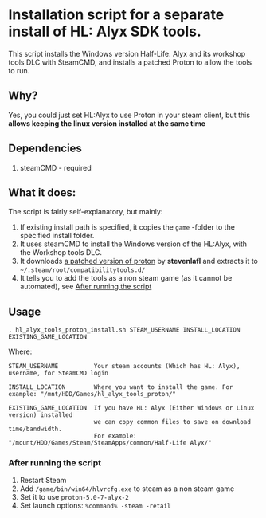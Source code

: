 # Installation script for a separate install of HL: Alyx SDK tools.

This script installs the Windows version Half-Life: Alyx and its workshop tools DLC with SteamCMD, and installs a patched Proton to allow the tools to run.

## Why?

Yes, you could just set HL:Alyx to use Proton in your steam client, but this **allows keeping the linux version installed at the same time**

## Dependencies

1. steamCMD - required

## What it does:

The script is fairly self-explanatory, but mainly:

1. If existing install path is specified, it copies the `game` -folder to the specified install folder.
2. It uses steamCMD to install the Windows version of the HL:Alyx, with the Workshop tools DLC.
3. It downloads [a patched version of proton](https://github.com/stevenlafl/Proton/releases/tag/proton-5.0-7-alyx-2) by **stevenlafl** and extracts it to `~/.steam/root/compatibilitytools.d/`
4. It tells you to add the tools as a non steam game (as it cannot be automated), see [After running the script](#after-running-the-script)

## Usage

`. hl_alyx_tools_proton_install.sh STEAM_USERNAME INSTALL_LOCATION EXISTING_GAME_LOCATION`

Where:

```
STEAM_USERNAME          Your steam accounts (Which has HL: Alyx), username, for SteamCMD login

INSTALL_LOCATION        Where you want to install the game. For example: "/mnt/HDD/Games/hl_alyx_tools_proton/"

EXISTING_GAME_LOCATION  If you have HL: Alyx (Either Windows or Linux version) installed
                        we can copy common files to save on download time/bandwidth.
                        For example: "/mount/HDD/Games/Steam/SteamApps/common/Half-Life Alyx/"
```

### After running the script

1. Restart Steam
2. Add `/game/bin/win64/hlvrcfg.exe` to steam as a non steam game
3. Set it to use `proton-5.0-7-alyx-2`
4. Set launch options: `%command% -steam -retail`
